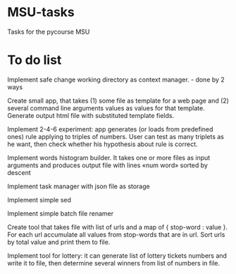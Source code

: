 # MSU-tasks
Tasks for the pycourse MSU
# To do list

Implement safe change working directory as context manager. - done by 2 ways

Create small app, that takes (1) some file as template for a web page and (2) several command line arguments values as values for that template. Generate output html file with substituted template fields.

Implement 2-4-6 experiment: app generates (or loads from predefined ones) rule applying to triples of numbers. User can test as many triplets as he want, then check whether his hypothesis about rule is correct.


Implement words histogram builder. It takes one or more files as input arguments and produces output file with lines «num word» sorted by descent

Implement task manager with json file as storage

Implement simple sed

Implement simple batch file renamer

Create tool that takes file with list of urls and a map of { stop-word : value }. For each url accumulate all values from stop-words that are in url. Sort urls by total value and print them to file.

Implement tool for lottery: it can generate list of lottery tickets numbers and write it to file, then determine several winners from list of numbers in file.
